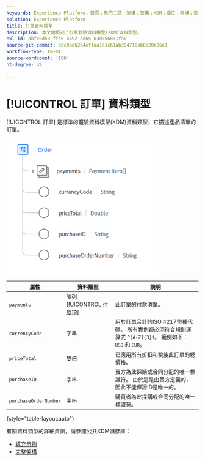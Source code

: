 ```yaml
---
keywords: Experience Platform；首頁；熱門主題；架構；架構；XDM；欄位；架構；架構；順序；資料類型；資料類型；
solution: Experience Platform
title: 訂單資料類型
description: 本文檔概述了訂單體驗資料模型(XDM)資料類型。
exl-id: abfc6d53-ffe6-4692-ad65-03d556831fa0
source-git-commit: 60c0bd62b4effaa161c61ab304718ab8c20a06e1
workflow-type: tm+mt
source-wordcount: '186'
ht-degree: 4%

---
```


# [!UICONTROL 訂單] 資料類型

[!UICONTROL 訂單] 是標準的體驗資料模型(XDM)資料類型，它描述產品清單的訂單。

<img src="../images/data-types/order.PNG" width="400" /><br />

| 屬性 | 資料類型 | 說明 |
| --- | --- | --- |
| `payments` | 陣列 [[!UICONTROL 付款項]](./payment-item.md) | 此訂單的付款清單。 |
| `currencyCode` | 字串 | 用於訂單合計的ISO 4217幣種代碼。 所有實例都必須符合規則運算式 `^[A-Z]{3}$`。 範例如下：`USD` 和 `EUR`。 |
| `priceTotal` | 雙倍 | 已應用所有折扣和稅後此訂單的總價格。 |
| `purchaseID` | 字串 | 賣方為此採購或合同分配的唯一標識符。 由於這是由賣方定義的，因此不能保證ID是唯一的。 |
| `purchaseOrderNumber` | 字串 | 購買者為此採購或合同分配的唯一標識符。 |

{style="table-layout:auto"}

有關資料類型的詳細資訊，請參閱公共XDM儲存庫：

* [填充示例](https://github.com/adobe/xdm/blob/master/components/datatypes/data/order.example.1.json)
* [完整架構](https://github.com/adobe/xdm/blob/master/components/datatypes/data/order.schema.json)
